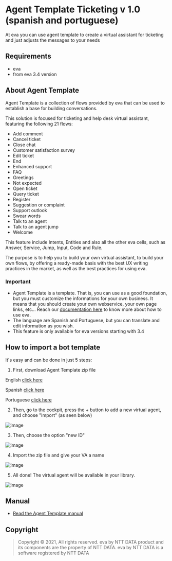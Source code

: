# Agent Template Ticketing v 1.0 (spanish and portuguese)
At eva you can use agent template to create a virtual assistant for ticketing and just adjusts the messages to your needs

## Requirements 
- eva
- from eva 3.4 version

## About Agent Template 
Agent Template is a collection of flows provided by eva that can be used to establish a base for building conversations.

This solution is focused for ticketing and help desk virtual assistant, featuring the following 21 flows:

- Add comment 
- Cancel ticket 
- Close chat 
- Customer satisfaction survey
- Edit ticket 
- End 
- Enhanced support 
- FAQ 
- Greetings 
- Not expected
- Open ticket 
- Query ticket 
- Register 
- Suggestion or complaint 
- Support outlook 
- Swear words 
- Talk to an agent 
- Talk to an agent jump 
- Welcome

This feature include Intents, Entities and also all the other eva cells, such as Answer, Service, Jump, Input, Code and Rule.

The purpose is to help you to build your own virtual assistant, to build your own flows, by offering a ready-made basis with the best UX writing practices in the market, as well as the best practices for using eva.

### Important
- Agent Template is a template. That is, you can use as a good foundation, but you must customize the informations for your own business. It means that you should create your own webservice, your own page links, etc... Reach our [documentation here](https://docs.eva.bot/ntt-data-eva-docs/start-here/what-is-eva) to know more about how to use eva.
- The language are Spanish and Portuguese, but you can translate and edit information as you wish.
- This feature is only available for eva versions starting with 3.4

## How to import a bot template
It's easy and can be done in just 5 steps:

1) First, download Agent Template zip file 

English [click here](https://github.com/eva-library/agent-template-ticketing/files/9832889/ticketing.eng.zip)

Spanish [click here](https://github.com/eva-library/agent-template-ticketing/blob/main/a1d44a3b-7b58-4e4e-8673-205dae6a9d9e.zip)

Portuguese [click here](https://github.com/eva-library/agent-template-ticketing/files/9154124/AT.Ticketing.PT.zip)

2) Then, go to the cockpit, press the + button to add a new virtual agent, and choose "Import" (as seen below)

![image](https://user-images.githubusercontent.com/113615214/192918346-77b48e75-a0ae-44fa-92a0-a077d18b07f8.png)

3) Then, choose the option "new ID"

![image](https://user-images.githubusercontent.com/113615214/192918329-2b9c6402-c69c-4c5e-ab03-1acc3b7cb5f7.png)

4) Import the zip file and give your VA a name

![image](https://user-images.githubusercontent.com/113615214/192918323-efe8322b-b36e-4744-b3ee-9585a0bd4650.png)

5) All done! The virtual agent will be available in your library.

![image](https://user-images.githubusercontent.com/113615214/192918304-ac48c8af-2b65-46ae-b4c3-70c661e34d3f.png)


## Manual
- [Read the Agent Template manual](https://at.docs.eva.bot/ticketing-agent-template)

## Copyright

> Copyright ©
2021, All rights reserved.
eva by NTT DATA product and its components are the property of NTT DATA.
eva by NTT DATA is a software registered by NTT DATA

